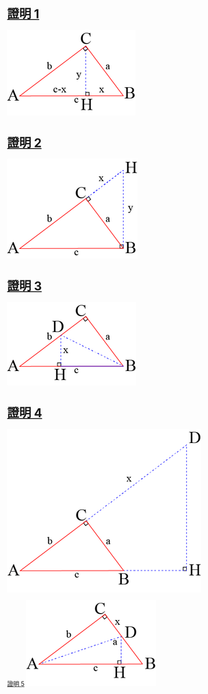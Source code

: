 [證明 1](https://mintrabbitplus.com/2020/09/23/%e7%95%a2%e6%b0%8f%e5%ae%9a%e7%90%86-%e8%ad%89%e6%98%8e-1/#more-314)
========
![image](https://github.com/pmshkung/Proof-of-Pythagorean-Theorem/blob/main/png/right_triangle_001.png)

[證明 2](https://mintrabbitplus.com/2020/09/26/%e7%95%a2%e6%b0%8f%e5%ae%9a%e7%90%86-%e8%ad%89%e6%98%8e-2/#more-390)
========
![image](https://github.com/pmshkung/Proof-of-Pythagorean-Theorem/blob/main/png/right_triangle_002.png)

[證明 3](https://mintrabbitplus.com/2020/10/04/%e7%95%a2%e6%b0%8f%e5%ae%9a%e7%90%86-%e8%ad%89%e6%98%8e-3/#more-407)
========
![image](https://github.com/pmshkung/Proof-of-Pythagorean-Theorem/blob/main/png/right_triangle_003.png)

[證明 4](https://mintrabbitplus.com/2020/10/12/%e7%95%a2%e6%b0%8f%e5%ae%9a%e7%90%86-%e8%ad%89%e6%98%8e-4/#more-447)
========
![image](https://github.com/pmshkung/Proof-of-Pythagorean-Theorem/blob/main/png/right_triangle_004.png)

[證明 5](https://mintrabbitplus.com/2020/10/22/%e7%95%a2%e6%b0%8f%e5%ae%9a%e7%90%86-%e8%ad%89%e6%98%8e-5/#more-495)
![image](https://github.com/pmshkung/Proof-of-Pythagorean-Theorem/blob/main/png/right_triangle_005.png)

